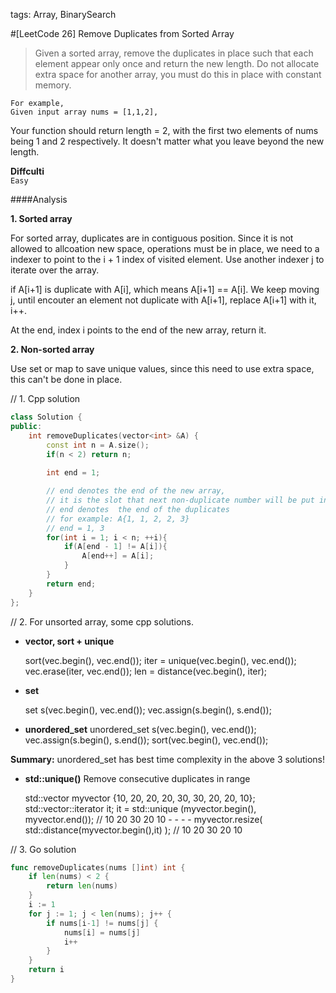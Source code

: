 tags: Array, BinarySearch

#[LeetCode 26] Remove Duplicates from Sorted Array

>Given a sorted array, remove the duplicates in place such that each element appear only once and return the new length.
Do not allocate extra space for another array, you must do this in place with constant memory.

    For example,
    Given input array nums = [1,1,2],

Your function should return length = 2, with the first two elements of nums being 1 and 2 respectively. 
It doesn't matter what you leave beyond the new length.

**Diffculti**  
`Easy`

####Analysis

**1. Sorted array**

For sorted array, duplicates are in contiguous position.
Since it is not allowed to allcoation new space, operations must be in place, we need to a indexer to point to the i + 1 index of 
visited element. Use another indexer j to iterate over the array.

if A[i+1] is duplicate with A[i], which means A[i+1] == A[i]. We keep moving j, until encouter an element not duplicate with A[i+1], 
replace A[i+1] with it, i++.

At the end, index i points to the end of the new array, return it.

**2. Non-sorted array**

Use set or map to save unique values, since this need to use extra space, this can't be done in place.

// 1. Cpp solution

```cpp
class Solution {
public:
    int removeDuplicates(vector<int> &A) {
        const int n = A.size();
        if(n < 2) return n;
        
        int end = 1;

        // end denotes the end of the new array, 
        // it is the slot that next non-duplicate number will be put in
        // end denotes  the end of the duplicates
        // for example: A{1, 1, 2, 2, 3}
        // end = 1, 3
        for(int i = 1; i < n; ++i){
            if(A[end - 1] != A[i]){
                A[end++] = A[i];
            }
        }
        return end;
    }
};
```

// 2. For unsorted array, some cpp solutions.

 * **vector, sort + unique**

    sort(vec.begin(), vec.end());
    iter = unique(vec.begin(), vec.end());
    vec.erase(iter, vec.end());
    len = distance(vec.begin(), iter);

 * **set**

    set<int> s(vec.begin(), vec.end());
    vec.assign(s.begin(), s.end());

 * **unordered_set**
    unordered_set<int> s(vec.begin(), vec.end());
    vec.assign(s.begin(), s.end());
    sort(vec.begin(), vec.end());


**Summary:** unordered_set has best time complexity in the above 3 solutions!

 * **std::unique()**  Remove consecutive duplicates in range

    std::vector<int> myvector {10, 20, 20, 20, 30, 30, 20, 20, 10};
    std::vector<int>::iterator it;
    it = std::unique (myvector.begin(), myvector.end());   // 10 20 30 20 10 -  -  -  -
    myvector.resize( std::distance(myvector.begin(),it) ); // 10 20 30 20 10


// 3. Go solution
```go
func removeDuplicates(nums []int) int {
    if len(nums) < 2 {
        return len(nums)
    }
    i := 1
    for j := 1; j < len(nums); j++ {
        if nums[i-1] != nums[j] {
            nums[i] = nums[j]
            i++
        }
    }
    return i
}
```